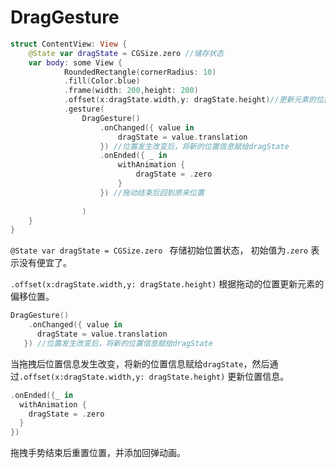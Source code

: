 # DragGesture

```swift
struct ContentView: View {
    @State var dragState = CGSize.zero //储存状态
    var body: some View {
            RoundedRectangle(cornerRadius: 10)
            .fill(Color.blue)
            .frame(width: 200,height: 200)
            .offset(x:dragState.width,y: dragState.height)//更新元素的位置
            .gesture(
                DragGesture()
                    .onChanged({ value in
                        dragState = value.translation
                    }) //位置发生改变后，将新的位置信息赋给dragState
                    .onEnded({ _ in
                        withAnimation {
                            dragState = .zero
                        }
                    }) //拖动结束后回到原来位置 
 
                )
    }
}
```

`@State var dragState = CGSize.zero ` 存储初始位置状态， 初始值为`.zero` 表示没有便宜了。

`.offset(x:dragState.width,y: dragState.height)` 根据拖动的位置更新元素的偏移位置。



```swift
DragGesture()
	.onChanged({ value in
      dragState = value.translation
   }) //位置发生改变后，将新的位置信息赋给dragState
```

当拖拽后位置信息发生改变，将新的位置信息赋给`dragState`，然后通过`.offset(x:dragState.width,y: dragState.height)` 更新位置信息。



```swift
.onEnded({_ in
  withAnimation {
    dragState = .zero 
  }
})
```

拖拽手势结束后重置位置，并添加回弹动画。